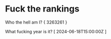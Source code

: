 # Fuck the rankings

Who the hell am I?
{ 3263261 }

What fucking year is it?
[ 2024-06-18T15:00:00Z ]
